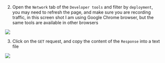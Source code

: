 2. Open the `Network` tab of the `Developer tools` and filter by `deployment`, you may need to refresh the page, and make sure you are recording traffic, in this screen shot I am using Google Chrome browser, but the same tools are available in other browsers  

  ![](network-tab.png)

3. Click on the `GET` request, and copy the content of the `Response` into a text file  

  ![](response-tab.png)